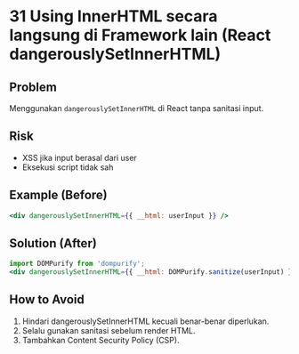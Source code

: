 # 31 Using InnerHTML secara langsung di Framework lain (React dangerouslySetInnerHTML)

## Problem
Menggunakan `dangerouslySetInnerHTML` di React tanpa sanitasi input.

## Risk
- XSS jika input berasal dari user
- Eksekusi script tidak sah

## Example (Before)
```jsx
<div dangerouslySetInnerHTML={{ __html: userInput }} />
```

## Solution (After)
```jsx
import DOMPurify from 'dompurify';
<div dangerouslySetInnerHTML={{ __html: DOMPurify.sanitize(userInput) }} />
```

## How to Avoid
1. Hindari dangerouslySetInnerHTML kecuali benar-benar diperlukan.
2. Selalu gunakan sanitasi sebelum render HTML.
3. Tambahkan Content Security Policy (CSP).
